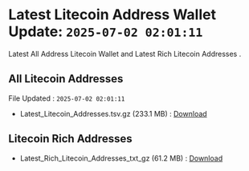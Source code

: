 # Latest Litecoin Address Wallet Update: `2025-07-02 02:01:11`

Latest All Address Litecoin Wallet and Latest Rich Litecoin Addresses .

## All Litecoin Addresses

File Updated : `2025-07-02 02:01:11`

- Latest_Litecoin_Addresses.tsv.gz (233.1 MB) : [Download](https://github.com/Pymmdrza/Rich-Address-Wallet/releases/tag/Litecoin)

## Litecoin Rich Addresses

- Latest_Rich_Litecoin_Addresses_txt_gz (61.2 MB) : [Download](https://github.com/Pymmdrza/Rich-Address-Wallet/releases/tag/Litecoin)
